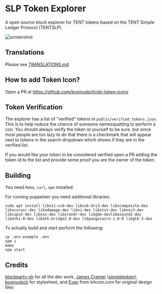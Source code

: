 # SLP Token Explorer

A open source block explorer for TENT tokens based on the TENT Simple Ledger Protocol (TENTSLP).

![screenshot](/img/screenshot_large.jpg)

## Translations

Please see [TRANSLATIONS.md](TRANSLATIONS.md).

## How to add Token Icon?

Open a PR at https://github.com/kosinusbch/slp-token-icons

## Token Verification

The explorer has a list of "verified" tokens in `public/verified_tokens.json`. This is to help reduce the chance of someone namesquatting to perform a con. You should always verify the token id yourself to be sure, but since most people are too lazy to do that there is a checkmark that will appear next to tokens in the search dropdown which shows if they are in the verified list.

If you would like your token to be considered verified open a PR adding the token id to the list and provide some proof you are the owner of the token.

## Building

You need `Make`, `curl`, `npm` installed. 

For running puppeteer you need additional libraries:

```
sudo apt install libx11-xcb-dev libxcb-dri3-dev libxcomposite-dev libxcursor-dev libxdamage-dev libxi-dev libxtst-dev libnss3-dev libcups2-dev libxss-dev libxrandr-dev libgbm-devlibasound2-dev libatk1.0-dev libatk-bridge2.0-dev libpangocairo-1.0-0 libgtk-3-dev
```

To actually build and start perform the following:

```
cp .env.example .env
npm i
make
npm start
```

## Credits

[blockparty-sh](https://github.com/blockparty-sh) for all the dev work, [James Cramer](https://github.com/jcramer) ([simpleledger](https://github.com/simpleledger)), [kosinusbch](https://github.com/kosinusbch) for stylesheet, and [Evan](https://twitter.com/evanluza) from bitcoin.com for original design files
